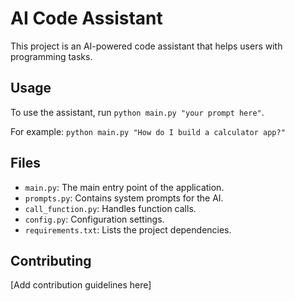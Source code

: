 # AI Code Assistant

This project is an AI-powered code assistant that helps users with programming tasks.

## Usage

To use the assistant, run `python main.py "your prompt here"`.

For example:
`python main.py "How do I build a calculator app?"`

## Files

- `main.py`: The main entry point of the application.
- `prompts.py`: Contains system prompts for the AI.
- `call_function.py`: Handles function calls.
- `config.py`: Configuration settings.
- `requirements.txt`: Lists the project dependencies.

## Contributing

[Add contribution guidelines here]
